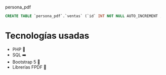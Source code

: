persona_pdf


```sql
CREATE TABLE `persona_pdf`.`ventas` (`id` INT NOT NULL AUTO_INCREMENT , `nombres` VARCHAR(255) NOT NULL , `dni` VARCHAR(10) NOT NULL , `producto` VARCHAR(255) NOT NULL , `precio_unit` FLOAT NOT NULL , `cantidad` INT(255) NOT NULL , `precio_total` FLOAT NOT NULL , PRIMARY KEY (`id`)) ENGINE = InnoDB;
```
# Tecnologías usadas
- PHP 🐘
- SQL ➡️
- Bootstrap 5 🎨
- Librerías FPDF 🔴
